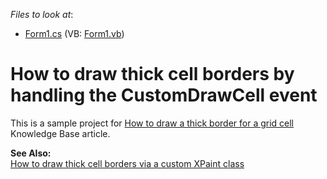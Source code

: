 <!-- default file list -->
*Files to look at*:

* [Form1.cs](./CS/Form1.cs) (VB: [Form1.vb](./VB/Form1.vb))
<!-- default file list end -->
# How to draw thick cell borders by handling the CustomDrawCell event


<p>This is a sample project for <a href="https://www.devexpress.com/Support/Center/p/A1018">How to draw a thick border for a grid cell</a> Knowledge Base article.</p><p><strong>See Also:</strong><br />
<a href="https://www.devexpress.com/Support/Center/p/E514">How to draw thick cell borders via a custom XPaint class</a></p>

<br/>


